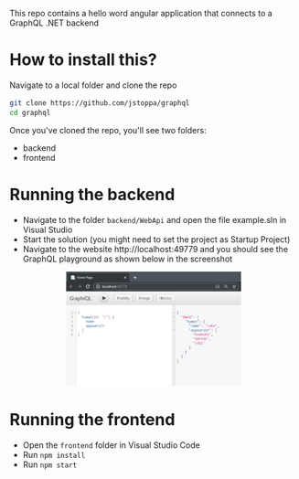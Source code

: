 This repo contains a hello word angular application that connects to a GraphQL .NET backend

# How to install this?
Navigate to a local folder and clone the repo 

```bash
git clone https://github.com/jstoppa/graphql
cd graphql
```

Once you've cloned the repo, you'll see two folders:
- backend 
- frontend

# Running the backend
- Navigate to the folder ```backend/WebApi``` and open the file example.sln in Visual Studio
- Start the solution (you might need to set the project as Startup Project)
- Navigate to the website http://localhost:49779 and you should see the GraphQL playground as shown below in the screenshot

<p align="center"><img src="GraphQL_playground.png" style="height:200px"></a></p>

# Running the frontend 
- Open the ```frontend``` folder in Visual Studio Code
- Run ```npm install```
- Run ```npm start```
